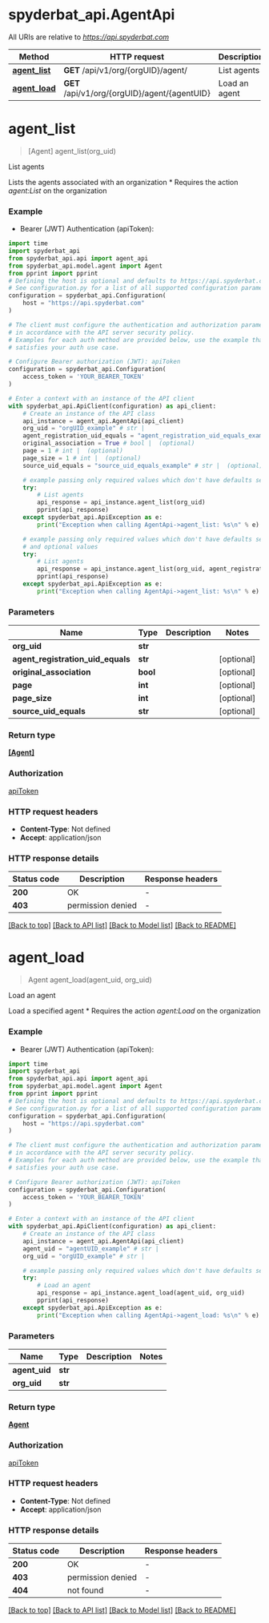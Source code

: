 # spyderbat_api.AgentApi

All URIs are relative to *https://api.spyderbat.com*

Method | HTTP request | Description
------------- | ------------- | -------------
[**agent_list**](AgentApi.md#agent_list) | **GET** /api/v1/org/{orgUID}/agent/ | List agents
[**agent_load**](AgentApi.md#agent_load) | **GET** /api/v1/org/{orgUID}/agent/{agentUID} | Load an agent


# **agent_list**
> [Agent] agent_list(org_uid)

List agents

 Lists the agents associated with an organization  * Requires the action  *agent:List* on the organization  

### Example

* Bearer (JWT) Authentication (apiToken):

```python
import time
import spyderbat_api
from spyderbat_api.api import agent_api
from spyderbat_api.model.agent import Agent
from pprint import pprint
# Defining the host is optional and defaults to https://api.spyderbat.com
# See configuration.py for a list of all supported configuration parameters.
configuration = spyderbat_api.Configuration(
    host = "https://api.spyderbat.com"
)

# The client must configure the authentication and authorization parameters
# in accordance with the API server security policy.
# Examples for each auth method are provided below, use the example that
# satisfies your auth use case.

# Configure Bearer authorization (JWT): apiToken
configuration = spyderbat_api.Configuration(
    access_token = 'YOUR_BEARER_TOKEN'
)

# Enter a context with an instance of the API client
with spyderbat_api.ApiClient(configuration) as api_client:
    # Create an instance of the API class
    api_instance = agent_api.AgentApi(api_client)
    org_uid = "orgUID_example" # str | 
    agent_registration_uid_equals = "agent_registration_uid_equals_example" # str |  (optional)
    original_association = True # bool |  (optional)
    page = 1 # int |  (optional)
    page_size = 1 # int |  (optional)
    source_uid_equals = "source_uid_equals_example" # str |  (optional)

    # example passing only required values which don't have defaults set
    try:
        # List agents
        api_response = api_instance.agent_list(org_uid)
        pprint(api_response)
    except spyderbat_api.ApiException as e:
        print("Exception when calling AgentApi->agent_list: %s\n" % e)

    # example passing only required values which don't have defaults set
    # and optional values
    try:
        # List agents
        api_response = api_instance.agent_list(org_uid, agent_registration_uid_equals=agent_registration_uid_equals, original_association=original_association, page=page, page_size=page_size, source_uid_equals=source_uid_equals)
        pprint(api_response)
    except spyderbat_api.ApiException as e:
        print("Exception when calling AgentApi->agent_list: %s\n" % e)
```


### Parameters

Name | Type | Description  | Notes
------------- | ------------- | ------------- | -------------
 **org_uid** | **str**|  |
 **agent_registration_uid_equals** | **str**|  | [optional]
 **original_association** | **bool**|  | [optional]
 **page** | **int**|  | [optional]
 **page_size** | **int**|  | [optional]
 **source_uid_equals** | **str**|  | [optional]

### Return type

[**[Agent]**](Agent.md)

### Authorization

[apiToken](../README.md#apiToken)

### HTTP request headers

 - **Content-Type**: Not defined
 - **Accept**: application/json


### HTTP response details

| Status code | Description | Response headers |
|-------------|-------------|------------------|
**200** | OK |  -  |
**403** | permission denied |  -  |

[[Back to top]](#) [[Back to API list]](../README.md#documentation-for-api-endpoints) [[Back to Model list]](../README.md#documentation-for-models) [[Back to README]](../README.md)

# **agent_load**
> Agent agent_load(agent_uid, org_uid)

Load an agent

 Load a specified agent  * Requires the action  *agent:Load* on the organization  

### Example

* Bearer (JWT) Authentication (apiToken):

```python
import time
import spyderbat_api
from spyderbat_api.api import agent_api
from spyderbat_api.model.agent import Agent
from pprint import pprint
# Defining the host is optional and defaults to https://api.spyderbat.com
# See configuration.py for a list of all supported configuration parameters.
configuration = spyderbat_api.Configuration(
    host = "https://api.spyderbat.com"
)

# The client must configure the authentication and authorization parameters
# in accordance with the API server security policy.
# Examples for each auth method are provided below, use the example that
# satisfies your auth use case.

# Configure Bearer authorization (JWT): apiToken
configuration = spyderbat_api.Configuration(
    access_token = 'YOUR_BEARER_TOKEN'
)

# Enter a context with an instance of the API client
with spyderbat_api.ApiClient(configuration) as api_client:
    # Create an instance of the API class
    api_instance = agent_api.AgentApi(api_client)
    agent_uid = "agentUID_example" # str | 
    org_uid = "orgUID_example" # str | 

    # example passing only required values which don't have defaults set
    try:
        # Load an agent
        api_response = api_instance.agent_load(agent_uid, org_uid)
        pprint(api_response)
    except spyderbat_api.ApiException as e:
        print("Exception when calling AgentApi->agent_load: %s\n" % e)
```


### Parameters

Name | Type | Description  | Notes
------------- | ------------- | ------------- | -------------
 **agent_uid** | **str**|  |
 **org_uid** | **str**|  |

### Return type

[**Agent**](Agent.md)

### Authorization

[apiToken](../README.md#apiToken)

### HTTP request headers

 - **Content-Type**: Not defined
 - **Accept**: application/json


### HTTP response details

| Status code | Description | Response headers |
|-------------|-------------|------------------|
**200** | OK |  -  |
**403** | permission denied |  -  |
**404** | not found |  -  |

[[Back to top]](#) [[Back to API list]](../README.md#documentation-for-api-endpoints) [[Back to Model list]](../README.md#documentation-for-models) [[Back to README]](../README.md)

